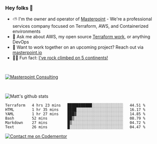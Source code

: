 

### Hey folks 👋



- ⛅️ I'm the owner and operator of [Masterpoint](https://masterpoint.io) - We're a professional services company focused on Terraform, AWS, and Containerized environments
- 💬 Ask me about AWS, my open source [Terraform work](https://github.com/masterpointio?q=terraform&type=&language=hcl), or anything DevOps
- 🔨 Want to work together on an upcoming project? Reach out via [masterpoint.io](https://masterpoint.io)
- 🧗‍♂️ Fun fact: [I've rock climbed on 5 continents!](https://www.rockandice.com/videos/weekend-whippers/weekend-whipper-gunning-for-it-on-south-six-shooter/)

<br>


[![Masterpoint Consulting](https://masterpoint-public.s3.us-west-2.amazonaws.com/Logo-medium.png)](https://masterpoint.io)

<br>


![Matt's github stats](https://github-readme-stats.vercel.app/api?username=Gowiem&count_private=true&theme=cobalt&show_icons=true)

<!--START_SECTION:waka-->

```text
Terraform   4 hrs 23 mins   ███████████░░░░░░░░░░░░░░   44.51 %
HTML        1 hr 35 mins    ████░░░░░░░░░░░░░░░░░░░░░   16.17 %
YAML        1 hr 27 mins    ███▓░░░░░░░░░░░░░░░░░░░░░   14.85 %
Bash        52 mins         ██▒░░░░░░░░░░░░░░░░░░░░░░   08.79 %
Markdown    27 mins         █▒░░░░░░░░░░░░░░░░░░░░░░░   04.72 %
Text        26 mins         █░░░░░░░░░░░░░░░░░░░░░░░░   04.47 %
```

<!--END_SECTION:waka-->

[![Contact me on Codementor](https://www.codementor.io/m-badges/gowiem/find-me-on-cm-b.svg)](https://www.codementor.io/@gowiem?refer=badge)
